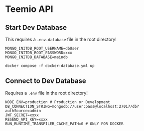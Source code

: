 # Teemio API

## Start Dev Database

This requires a `.env.database` file in the root directory!

```
MONGO_INITDB_ROOT_USERNAME=dbUser
MONGO_INITDB_ROOT_PASSWORD=xxx
MONGO_INITDB_DATABASE=maindb
```

```
docker compose -f docker-database.yml up
```

## Connect to Dev Database

Requires a `.env` file in the root directory!

```
NODE_ENV=production # Production or Development
DB_CONNECTION_STRING=mongodb://user:pass@localhost:27017/db?authSource=admin
JWT_SECRET=xxxx
RESEND_API_KEY=xxxx
BUN_RUNTIME_TRANSPILER_CACHE_PATH=0 # ONLY FOR DOCKER
```
